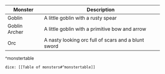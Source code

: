 | Monster       | Description                                         |
| ------------- | --------------------------------------------------- | 
| Goblin        | A little goblin with a rusty spear                  |     
| Goblin Archer | A little goblin with a primitive bow and arrow      |     
| Orc           | A nasty looking orc full of scars and a blunt sword |                   |                                                     |     |
^monstertable

`dice: [[Table of monsters#^monstertable]]`
